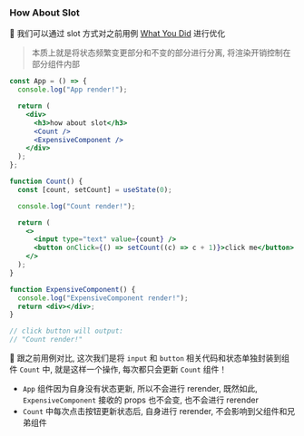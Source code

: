 ### How About Slot

:memo: 我们可以通过 slot 方式对之前用例 [What You Did](../what-you-did/readme.md) 进行优化

> 本质上就是将状态频繁变更部分和不变的部分进行分离, 将渲染开销控制在部分组件内部

```jsx
const App = () => {
  console.log("App render!");

  return (
    <div>
      <h3>how about slot</h3>
      <Count />
      <ExpensiveComponent />
    </div>
  );
};

function Count() {
  const [count, setCount] = useState(0);

  console.log("Count render!");

  return (
    <>
      <input type="text" value={count} />
      <button onClick={() => setCount((c) => c + 1)}>click me</button>
    </>
  );
}

function ExpensiveComponent() {
  console.log("ExpensiveComponent render!");
  return <div></div>;
}

// click button will output:
// "Count render!"
```

:rocket: 跟之前用例对比, 这次我们是将 `input` 和 `button` 相关代码和状态单独封装到组件 `Count` 中, 就是这样一个操作, 每次都只会更新 `Count` 组件！
* `App` 组件因为自身没有状态更新, 所以不会进行 rerender, 既然如此, `ExpensiveComponent` 接收的 props 也不会变, 也不会进行 rerender
* `Count` 中每次点击按钮更新状态后, 自身进行 rerender, 不会影响到父组件和兄弟组件